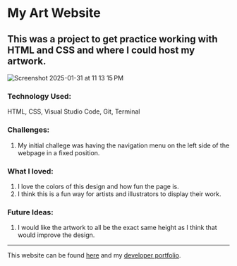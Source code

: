 # My Art Website

## This was a project to get practice working with HTML and CSS and where I could host my artwork.

![Screenshot 2025-01-31 at 11 13 15 PM](https://github.com/user-attachments/assets/b1fa8b2c-9ab0-4e11-8cdd-26e49f6b89ba)


### Technology Used:
HTML, CSS, Visual Studio Code, Git, Terminal


### Challenges:
1. My initial challege was having the navigation menu on the left side of the webpage in a fixed position.

### What I loved:
1. I love the colors of this design and how fun the page is.
2. I think this is a fun way for artists and illustrators to display their work.

### Future Ideas:
1. I would like the artwork to all be the exact same height as I think that would improve the design.

---
This website can be found [here](https://eknovoa.github.io/erinnovoa-designs/doodles.html) and my [developer portfolio](https://erin-novoa-portfolio.w3spaces.com/).

